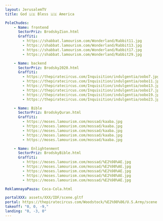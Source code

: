 ```yaml
---
layout: JerusalemTV
title: God 🇺🇸 Bless 🇺🇸 America

PoleChudes:
    - Name: frontend
      SectorPriz: BrodskyZion.html
      Graffiti:
        - https://shabbat.lamourism.com/Wonderland/Rabbit11.jpg
        - https://shabbat.lamourism.com/Wonderland/Rabbit13.jpg
        - https://shabbat.lamourism.com/Wonderland/Rabbit17.jpg
        - https://shabbat.lamourism.com/Wonderland/Rabbit29.jpg

    - Name: backend
      SectorPriz: Brodsky2020.html
      Graffiti:
        - https://thepiratecircus.com/Inquisition/indulgentia/oobo7.jpg
        - https://thepiratecircus.com/Inquisition/indulgentia/oobo11.jpg
        - https://thepiratecircus.com/Inquisition/indulgentia/oobo13.jpg
        - https://thepiratecircus.com/Inquisition/indulgentia/oobo17.jpg
        - https://thepiratecircus.com/Inquisition/indulgentia/oobo19.jpg
        - https://thepiratecircus.com/Inquisition/indulgentia/oobo23.jpg

    - Name: Bible
      SectorPriz: BrodskyQuran.html
      Graffiti:
        - https://moses.lamourism.com/mossad/kaaba.jpg
        - https://moses.lamourism.com/mossad/kaaba.jpg
        - https://moses.lamourism.com/mossad/kaaba.jpg
        - https://moses.lamourism.com/mossad/kaaba.jpg
        - https://moses.lamourism.com/mossad/kaaba.jpg

    - Name: Enlightenment
      SectorPriz: BrodskyBible.html
      Graffiti:
        - https://moses.lamourism.com/mossad/%E2%98%AE.jpg
        - https://moses.lamourism.com/mossad/%E2%98%AE.jpg
        - https://moses.lamourism.com/mossad/%E2%98%AE.jpg
        - https://moses.lamourism.com/mossad/%E2%98%AE.jpg
        - https://moses.lamourism.com/mossad/%E2%98%AE.jpg

ReklamnayaPauza: Coca-Cola.html

portalXXX: assets/XXX/IDF/scene.gltf
portal: https://thepiratecircus.com/Woodstock/%E2%98%86/U.S.Army/scene.gltf
takeoff: "0, 0, -9,"
landing: "0, -3, 0"
---
```

